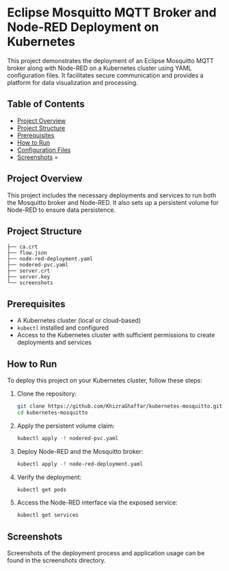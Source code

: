 # Eclipse Mosquitto MQTT Broker and Node-RED Deployment on Kubernetes

This project demonstrates the deployment of an Eclipse Mosquitto MQTT broker along with Node-RED on a Kubernetes cluster using YAML configuration files. It facilitates secure communication and provides a platform for data visualization and processing.

## Table of Contents

- [Project Overview](#project-overview)
- [Project Structure](#project-structure)
- [Prerequisites](#prerequisites)
- [How to Run](#how-to-run)
- [Configuration Files](#configuration-files)
- [Screenshots](#screenshots)
=
## Project Overview

This project includes the necessary deployments and services to run both the Mosquitto broker and Node-RED. It also sets up a persistent volume for Node-RED to ensure data persistence.

## Project Structure
```plaintext
├── ca.crt
├── flow.json
├── node-red-deployment.yaml
├── nodered-pvc.yaml
├── server.crt
├── server.key
└── screenshots
```

## Prerequisites

- A Kubernetes cluster (local or cloud-based)
- `kubectl` installed and configured
- Access to the Kubernetes cluster with sufficient permissions to create deployments and services

## How to Run

To deploy this project on your Kubernetes cluster, follow these steps:

1. Clone the repository:
    ```bash
    git clone https://github.com/KhizraGhaffar/kubernetes-mosquitto.git
    cd kubernetes-mosquitto
    ```

2. Apply the persistent volume claim:
    ```bash
    kubectl apply -f nodered-pvc.yaml
    ```

3. Deploy Node-RED and the Mosquitto broker:
    ```bash
    kubectl apply -f node-red-deployment.yaml
    ```

4. Verify the deployment:
    ```bash
    kubectl get pods
    ```

5. Access the Node-RED interface via the exposed service:
    ```bash
    kubectl get services
    ```

## Screenshots
Screenshots of the deployment process and application usage can be found in the screenshots directory.

